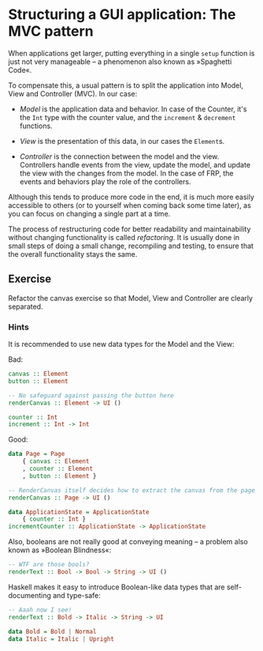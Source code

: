 Structuring a GUI application: The MVC pattern
================================================================================

When applications get larger, putting everything in a single `setup` function is
just not very manageable – a phenomenon also known as »Spaghetti Code«.

To compensate this, a usual pattern is to split the application into Model, View
and Controller (MVC). In our case:

* *Model* is the application data and behavior. In case of the Counter, it's the
  `Int` type with the counter value, and the `increment` & `decrement`
  functions.

* *View* is the presentation of this data, in our cases the `Element`s.

* *Controller* is the connection between the model and the view. Controllers
  handle events from the view, update the model, and update the view with the
  changes from the model. In the case of FRP, the events and behaviors play the
  role of the controllers.

Although this tends to produce more code in the end, it is much more easily
accessible to others (or to yourself when coming back some time later), as you
can focus on changing a single part at a time.

The process of restructuring code for better readability and maintainability
without changing functionality is called _refactoring_. It is usually done in
small steps of doing a small change, recompiling and testing, to ensure that the
overall functionality stays the same.

Exercise
--------------------------------------------------------------------------------

Refactor the canvas exercise so that Model, View and Controller are clearly
separated.

### Hints

It is recommended to use new data types for the Model and the View:

Bad:

```haskell
canvas :: Element
button :: Element

-- No safeguard against passing the button here
renderCanvas :: Element -> UI ()
```

```haskell
counter :: Int
increment :: Int -> Int
```

Good:

```haskell
data Page = Page
    { canvas :: Element
    , counter :: Element
    , button :: Element }

-- RenderCanvas itself decides how to extract the canvas from the page
renderCanvas :: Page -> UI ()
```

```haskell
data ApplicationState = ApplicationState
    { counter :: Int }
incrementCounter :: ApplicationState -> ApplicationState
```

Also, booleans are not really good at conveying meaning – a problem also known
as »Boolean Blindness«:

```haskell
-- WTF are those bools?
renderText :: Bool -> Bool -> String -> UI ()
```

Haskell makes it easy to introduce Boolean-like data types that are
self-documenting and type-safe:

```haskell
-- Aaah now I see!
renderText :: Bold -> Italic -> String -> UI

data Bold = Bold | Normal
data Italic = Italic | Upright
```
